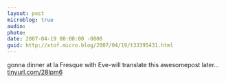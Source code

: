 ```yaml
---
layout: post
microblog: true
audio: 
photo: 
date: 2007-04-19 00:00:00 -0000
guid: http://xtof.micro.blog/2007/04/19/t33395431.html
---
```

gonna dinner at la Fresque with Eve-will translate this awesomepost later... [tinyurl.com/28lpm6](http://tinyurl.com/28lpm6)
